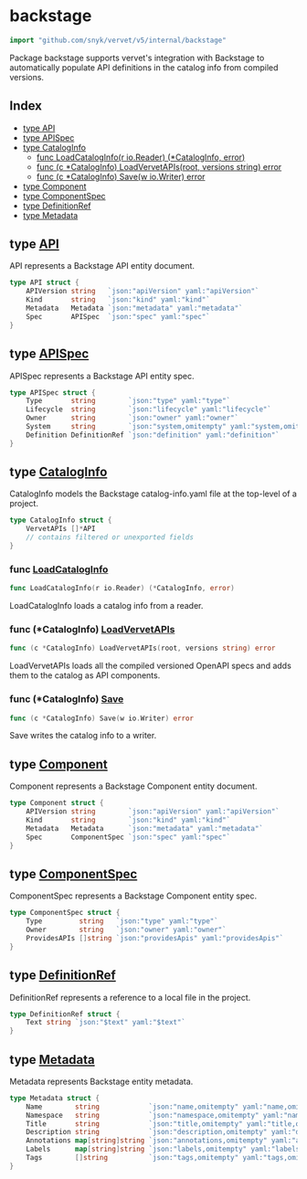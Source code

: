 # backstage

```go
import "github.com/snyk/vervet/v5/internal/backstage"
```

Package backstage supports vervet's integration with Backstage to automatically populate API definitions in the catalog info from compiled versions\.

## Index

- [type API](<#type-api>)
- [type APISpec](<#type-apispec>)
- [type CatalogInfo](<#type-cataloginfo>)
  - [func LoadCatalogInfo(r io.Reader) (*CatalogInfo, error)](<#func-loadcataloginfo>)
  - [func (c *CatalogInfo) LoadVervetAPIs(root, versions string) error](<#func-cataloginfo-loadvervetapis>)
  - [func (c *CatalogInfo) Save(w io.Writer) error](<#func-cataloginfo-save>)
- [type Component](<#type-component>)
- [type ComponentSpec](<#type-componentspec>)
- [type DefinitionRef](<#type-definitionref>)
- [type Metadata](<#type-metadata>)


## type [API](<https://github.com/snyk/vervet/blob/main/internal/backstage/backstage.go#L46-L51>)

API represents a Backstage API entity document\.

```go
type API struct {
    APIVersion string   `json:"apiVersion" yaml:"apiVersion"`
    Kind       string   `json:"kind" yaml:"kind"`
    Metadata   Metadata `json:"metadata" yaml:"metadata"`
    Spec       APISpec  `json:"spec" yaml:"spec"`
}
```

## type [APISpec](<https://github.com/snyk/vervet/blob/main/internal/backstage/backstage.go#L65-L71>)

APISpec represents a Backstage API entity spec\.

```go
type APISpec struct {
    Type       string        `json:"type" yaml:"type"`
    Lifecycle  string        `json:"lifecycle" yaml:"lifecycle"`
    Owner      string        `json:"owner" yaml:"owner"`
    System     string        `json:"system,omitempty" yaml:"system,omitempty"`
    Definition DefinitionRef `json:"definition" yaml:"definition"`
}
```

## type [CatalogInfo](<https://github.com/snyk/vervet/blob/main/internal/backstage/backstage.go#L80-L85>)

CatalogInfo models the Backstage catalog\-info\.yaml file at the top\-level of a project\.

```go
type CatalogInfo struct {
    VervetAPIs []*API
    // contains filtered or unexported fields
}
```

### func [LoadCatalogInfo](<https://github.com/snyk/vervet/blob/main/internal/backstage/backstage.go#L125>)

```go
func LoadCatalogInfo(r io.Reader) (*CatalogInfo, error)
```

LoadCatalogInfo loads a catalog info from a reader\.

### func \(\*CatalogInfo\) [LoadVervetAPIs](<https://github.com/snyk/vervet/blob/main/internal/backstage/backstage.go#L181>)

```go
func (c *CatalogInfo) LoadVervetAPIs(root, versions string) error
```

LoadVervetAPIs loads all the compiled versioned OpenAPI specs and adds them to the catalog as API components\.

### func \(\*CatalogInfo\) [Save](<https://github.com/snyk/vervet/blob/main/internal/backstage/backstage.go#L88>)

```go
func (c *CatalogInfo) Save(w io.Writer) error
```

Save writes the catalog info to a writer\.

## type [Component](<https://github.com/snyk/vervet/blob/main/internal/backstage/backstage.go#L31-L36>)

Component represents a Backstage Component entity document\.

```go
type Component struct {
    APIVersion string        `json:"apiVersion" yaml:"apiVersion"`
    Kind       string        `json:"kind" yaml:"kind"`
    Metadata   Metadata      `json:"metadata" yaml:"metadata"`
    Spec       ComponentSpec `json:"spec" yaml:"spec"`
}
```

## type [ComponentSpec](<https://github.com/snyk/vervet/blob/main/internal/backstage/backstage.go#L39-L43>)

ComponentSpec represents a Backstage Component entity spec\.

```go
type ComponentSpec struct {
    Type         string   `json:"type" yaml:"type"`
    Owner        string   `json:"owner" yaml:"owner"`
    ProvidesAPIs []string `json:"providesApis" yaml:"providesApis"`
}
```

## type [DefinitionRef](<https://github.com/snyk/vervet/blob/main/internal/backstage/backstage.go#L74-L76>)

DefinitionRef represents a reference to a local file in the project\.

```go
type DefinitionRef struct {
    Text string `json:"$text" yaml:"$text"`
}
```

## type [Metadata](<https://github.com/snyk/vervet/blob/main/internal/backstage/backstage.go#L54-L62>)

Metadata represents Backstage entity metadata\.

```go
type Metadata struct {
    Name        string            `json:"name,omitempty" yaml:"name,omitempty"`
    Namespace   string            `json:"namespace,omitempty" yaml:"namespace,omitempty"`
    Title       string            `json:"title,omitempty" yaml:"title,omitempty"`
    Description string            `json:"description,omitempty" yaml:"description,omitempty"`
    Annotations map[string]string `json:"annotations,omitempty" yaml:"annotations,omitempty"`
    Labels      map[string]string `json:"labels,omitempty" yaml:"labels,omitempty"`
    Tags        []string          `json:"tags,omitempty" yaml:"tags,omitempty"`
}
```

